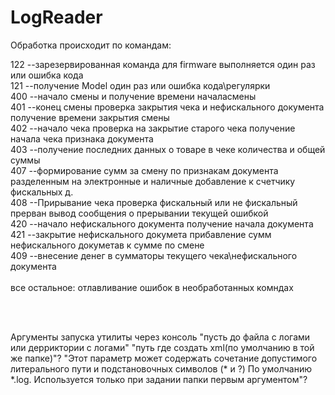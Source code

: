 # LogReader
Обработка происходит по командам:

122   --зарезервированная команда для firmware выполняется один раз или ошибка кода <br>
121   --получение Model один раз или ошибка кода\регулярки <br>
400   --начало смены и получение времени началасмены <br>
401   --конец смены проверка закрытия чека и нефискального документа получение времени закрытия смены <br>
402   --начало чека проверка на закрытие старого чека получение начала чека признака документа <br>
403   --получение последних данных о товаре в чеке количества и общей суммы <br>
407   --формирование сумм за смену по признакам документа разделенным на электронные и наличные добавление к счетчику фискальных д. <br>
408   --Прирывание чека проверка фискальный или не фискальный прерван вывод сообщения о прерывании текущей ошибкой <br>
420   --начало нефискального документа получение начала документа <br>
421   --закрытие нефискального докумета прибавление сумм нефискального докуметав к сумме по смене <br>
409   --внесение денег в сумматоры текущего чека\нефискального документа <br>
 <br>
все остальное: отлавливание ошибок в необработанных комндах <br>

 <br>

 <br>

Аргументы запуска утилиты через консоль "пусть до файла с логами или дерриктории с логами" "путь где создать xml(по умолчанию в той же папке)"? "Этот параметр может содержать сочетание допустимого литерального пути и подстановочных символов (* и ?) По умолчанию *.log. Используется только при задании папки первым аргументом"? <br>
